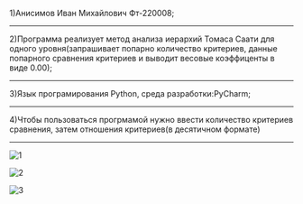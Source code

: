 1)Анисимов Иван Михайлович Фт-220008;
____
2)Программа реализует метод анализа иерархий Томаса Саати для одного уровня(запрашивает попарно количество критериев, данные попарного сравнения критериев и выводит весовые коэффиценты в виде 0.00);
____
3)Язык програмирования Python, среда разработки:PyCharm;
____
4)Чтобы пользоваться прогрмамой нужно ввести количество критериев сравнения, затем отношения критериев(в десятичном формате)
____
![1](https://github.com/Vancheres/Laba-6/assets/146539395/9c9f3719-bef3-4e8a-8976-d29b639047f2)

![2](https://github.com/Vancheres/Laba-6/assets/146539395/fc31bba7-29e6-4b29-986b-a08d2901bb30)

![3](https://github.com/Vancheres/Laba-6/assets/146539395/64e1600e-6f0f-4a0c-b8a5-896c0ff19ea6)

